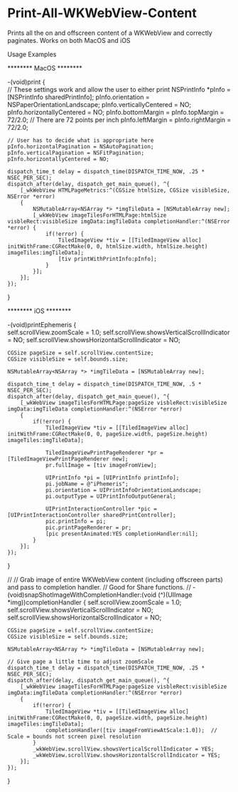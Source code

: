 # Print-All-WKWebView-Content
Prints all the on and offscreen content of a WKWebView and correctly paginates. Works on both MacOS and iOS

Usage Examples

******** MacOS ********

-(void)print
{    
    // These settings work and allow the user to either print
    NSPrintInfo *pInfo = [NSPrintInfo sharedPrintInfo];
    pInfo.orientation = NSPaperOrientationLandscape;
    pInfo.verticallyCentered = NO;
    pInfo.horizontallyCentered = NO;
    pInfo.bottomMargin = pInfo.topMargin = 72/2.0;          // There are 72 points per inch
    pInfo.leftMargin = pInfo.rightMargin = 72/2.0;
    
    // User has to decide what is appropriate here
    pInfo.horizontalPagination = NSAutoPagination;
    pInfo.verticalPagination = NSFitPagination;
    pInfo.horizontallyCentered = NO;
    
    dispatch_time_t delay = dispatch_time(DISPATCH_TIME_NOW, .25 * NSEC_PER_SEC);
    dispatch_after(delay, dispatch_get_main_queue(), ^{
        [_wkWebView HTMLPageMetrics:^(CGSize htmlSize, CGSize visibleSize, NSError *error)
        {
            NSMutableArray<NSArray *> *imgTileData = [NSMutableArray new];
            [_wkWebView imageTilesForHTMLPage:htmlSize visbleRect:visibleSize imgData:imgTileData completionHandler:^(NSError *error) {
                if(!error) {
                    TiledImageView *tiv = [[TiledImageView alloc] initWithFrame:CGRectMake(0, 0, htmlSize.width, htmlSize.height) imageTiles:imgTileData];
                    [tiv printWithPrintInfo:pInfo];
                }
            }];
        }];
    });
}

******** iOS ********

-(void)printEphemeris
{    
    self.scrollView.zoomScale = 1.0;
    self.scrollView.showsVerticalScrollIndicator = NO;
    self.scrollView.showsHorizontalScrollIndicator = NO;
    
    CGSize pageSize = self.scrollView.contentSize;
    CGSize visibleSize = self.bounds.size;
    
    NSMutableArray<NSArray *> *imgTileData = [NSMutableArray new];
    
    dispatch_time_t delay = dispatch_time(DISPATCH_TIME_NOW, .5 * NSEC_PER_SEC);
    dispatch_after(delay, dispatch_get_main_queue(), ^{
        [_wkWebView imageTilesForHTMLPage:pageSize visbleRect:visibleSize imgData:imgTileData completionHandler:^(NSError *error)
        {
            if(!error) {
                TiledImageView *tiv = [[TiledImageView alloc] initWithFrame:CGRectMake(0, 0, pageSize.width, pageSize.height) imageTiles:imgTileData];
                
                TiledImageViewPrintPageRenderer *pr = [TiledImageViewPrintPageRenderer new];
                pr.fullImage = [tiv imageFromView];
                
                UIPrintInfo *pi = [UIPrintInfo printInfo];
                pi.jobName = @"iPhemeris";
                pi.orientation = UIPrintInfoOrientationLandscape;
                pi.outputType = UIPrintInfoOutputGeneral;
    
                UIPrintInteractionController *pic = [UIPrintInteractionController sharedPrintController];
                pic.printInfo = pi;
                pic.printPageRenderer = pr;
                [pic presentAnimated:YES completionHandler:nil];
            }
        }];
    });
}

//
//  Grab image of entire WKWebView content (including offscreen parts) and pass to completion handler.
//  Good for Share functions.
//
-(void)snapShotImageWithCompletionHandler:(void (^)(UIImage *img))completionHandler
{
    self.scrollView.zoomScale = 1.0;
    self.scrollView.showsVerticalScrollIndicator = NO;
    self.scrollView.showsHorizontalScrollIndicator = NO;
    
    CGSize pageSize = self.scrollView.contentSize;
    CGSize visibleSize = self.bounds.size;
    
    NSMutableArray<NSArray *> *imgTileData = [NSMutableArray new];
    
    // Give page a little time to adjust zoomScale
    dispatch_time_t delay = dispatch_time(DISPATCH_TIME_NOW, .25 * NSEC_PER_SEC);
    dispatch_after(delay, dispatch_get_main_queue(), ^{
        [_wkWebView imageTilesForHTMLPage:pageSize visbleRect:visibleSize imgData:imgTileData completionHandler:^(NSError *error)
        {
            if(!error) {
                TiledImageView *tiv = [[TiledImageView alloc] initWithFrame:CGRectMake(0, 0, pageSize.width, pageSize.height) imageTiles:imgTileData];
                completionHandler([tiv imageFromViewAtScale:1.0]);  // Scale = bounds not screen pixel resolution
            }
            _wkWebView.scrollView.showsVerticalScrollIndicator = YES;
            _wkWebView.scrollView.showsHorizontalScrollIndicator = YES;
        }];
    });
}
